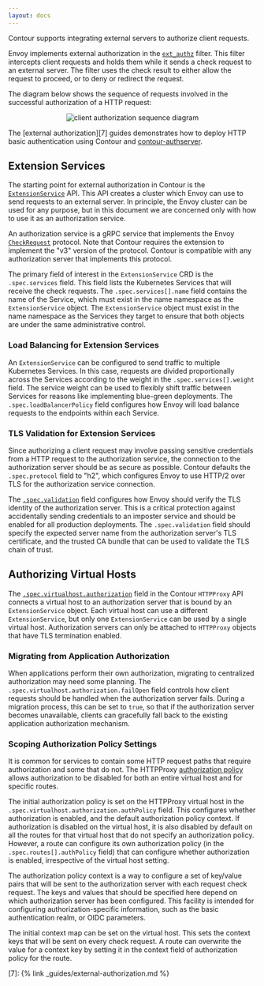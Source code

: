 ```yaml
---
layout: docs
---
```


Contour supports integrating external servers to authorize client requests.

Envoy implements external authorization in the [`ext_authz`][1] filter.
This filter intercepts client requests and holds them while it sends a check
request to an external server.
The filter uses the check result to either allow the request to proceed, or to
deny or redirect the request.

The diagram below shows the sequence of requests involved in the successful
authorization of a HTTP request:

<p align="center">
<img src="/img/uml/client-auth-sequence.png" alt="client authorization sequence diagram"/>
</p>

The [external authorization][7] guides demonstrates how to deploy HTTP basic
authentication using Contour and [contour-authserver](https://github.com/projectcontour/contour-authserver).

## Extension Services

The starting point for external authorization in Contour is the
[`ExtensionService`][2] API.
This API creates a cluster which Envoy can use to send requests to an external server.
In principle, the Envoy cluster can be used for any purpose, but in this
document we are concerned only with how to use it as an authorization service.

An authorization service is a gRPC service that implements the Envoy [`CheckRequest`][3] protocol.
Note that Contour requires the extension to implement the "v3" version of the protocol.
Contour is compatible with any authorization server that implements this protocol.

The primary field of interest in the `ExtensionService` CRD is the
`.spec.services` field.
This field lists the Kubernetes Services that will receive the check requests.
The `.spec.services[].name` field contains the name of the Service, which must
exist in the name namespace as the `ExtensionService` object.
The `ExtensionService` object must exist in the name namespace as the
Services they target to ensure that both objects are under the same
administrative control.

### Load Balancing for Extension Services

An `ExtensionService` can be configured to send traffic to multiple Kubernetes Services.
In this case, requests are divided proportionally across the Services according
to the weight in the `.spec.services[].weight` field.
The service weight can be used to flexibly shift traffic between Services for
reasons like implementing blue-green deployments.
The `.spec.loadBalancerPolicy` field configures how Envoy will load balance
requests to the endpoints within each Service.

### TLS Validation for Extension Services

Since authorizing a client request may involve passing sensitive credentials
from a HTTP request to the authorization service, the connection to the
authorization server should be as secure as possible.
Contour defaults the `.spec.protocol` field to "h2", which configures
Envoy to use HTTP/2 over TLS for the authorization service connection.

The [`.spec.validation`][4] field configures how Envoy should verify the TLS
identity of the authorization server.
This is a critical protection against accidentally sending credentials to an
imposter service and should be enabled for all production deployments.
The `.spec.validation` field should specify the expected server name
from the authorization server's TLS certificate, and the trusted CA bundle
that can be used to validate the TLS chain of trust.

## Authorizing Virtual Hosts

The [`.spec.virtualhost.authorization`][5] field in the Contour `HTTPProxy`
API connects a virtual host to an authorization server that is bound by an
`ExtensionService` object.
Each virtual host can use a different `ExtensionService`, but only one
`ExtensionService` can be used by a single virtual host.
Authorization servers can only be attached to `HTTPProxy` objects that have TLS
termination enabled.

### Migrating from Application Authorization

When applications perform their own authorization, migrating to centralized
authorization may need some planning.
The `.spec.virtualhost.authorization.failOpen` field controls how client
requests should be handled when the authorization server fails.
During a migration process, this can be set to `true`, so that if the
authorization server becomes unavailable, clients can gracefully fall back to
the existing application authorization mechanism.

### Scoping Authorization Policy Settings

It is common for services to contain some HTTP request paths that require
authorization and some that do not.
The HTTPProxy [authorization policy][6] allows authorization to be
disabled for both an entire virtual host and for specific routes.

The initial authorization policy is set on the HTTPProxy virtual host
in the `.spec.virtualhost.authorization.authPolicy` field. 
This configures whether authorization is enabled, and the default authorization policy context.
If authorization is disabled on the virtual host, it is also disabled by
default on all the routes for that virtual host that do not specify an authorization policy.
However, a route can configure its own authorization policy (in the
`.spec.routes[].authPolicy` field) that can configure whether authorization
is enabled, irrespective of the virtual host setting.

The authorization policy context is a way to configure a set of key/value
pairs that will be sent to the authorization server with each request check
request.
The keys and values that should be specified here depend on which authorization
server has been configured.
This facility is intended for configuring authorization-specific information, such as
the basic authentication realm, or OIDC parameters.

The initial context map can be set on the virtual host.
This sets the context keys that will be sent on every check request.
A route can overwrite the value for a context key by setting it in the
context field of authorization policy for the route.

[1]: https://www.envoyproxy.io/docs/envoy/latest/configuration/http/http_filters/ext_authz_filter
[2]: /docs/{{page.version}}/config/api/#projectcontour.io/v1alpha1.ExtensionService
[3]: https://www.envoyproxy.io/docs/envoy/latest/api-v3/service/auth/v3/external_auth.proto
[4]: /docs/{{page.version}}/config/api/#projectcontour.io/v1.UpstreamValidation
[5]: /docs/{{page.version}}/config/api/#projectcontour.io/v1.AuthorizationServer
[6]: /docs/{{page.version}}/config/api/#projectcontour.io/v1.AuthorizationPolicy
[7]: {% link _guides/external-authorization.md %}
